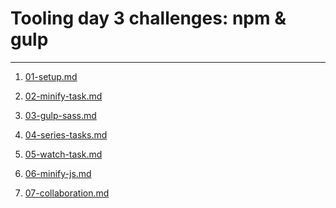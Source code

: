 # Tooling day 3 challenges: npm & gulp

---

1) [01-setup.md](01-setup.md)

1) [02-minify-task.md](02-minify-task.md)

1) [03-gulp-sass.md](03-gulp-sass.md)

1) [04-series-tasks.md](04-series-tasks.md)

1) [05-watch-task.md](05-watch-task.md)

1) [06-minify-js.md](06-minify-js.md)

1) [07-collaboration.md](07-collaboration.md)
